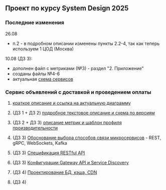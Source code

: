 ## Проект по курсу System Design 2025
### Последние изменения
26.08
- п.2 - в подробном описании изменены пункты 2.2-4, так как теперь используем 1 ЦОД (Москва)

10.08 (ДЗ 3):
- дополнен файл с метриками (№3) - раздел "2. Приложение"
- созданы файлы №4-6
- актуальная [схема сервисов](https://viewer.diagrams.net/?tags=%7B%7D&lightbox=1&highlight=0000ff&edit=_blank&layers=1&nav=1&title=%D1%81%D0%B8%D1%81%D1%82%D0%B5%D0%BC%D0%B0%20%D0%BE%D0%B1%D1%8A%D1%8F%D0%B2%D0%BB%D0%B5%D0%BD%D0%B8%D0%B9%20%D1%81%20%D0%B4%D0%BE%D1%81%D1%82%D0%B0%D0%B2%D0%BA%D0%BE%D0%B9%20%D0%B8%20%D0%BE%D0%BF%D0%BB%D0%B0%D1%82%D0%BE%D0%B9&dark=auto#Uhttps%3A%2F%2Fdrive.google.com%2Fuc%3Fid%3D1ZmRJ5LRRFAmD-se9SyyQ4232OCjZHaLY%26export%3Ddownload) 
### Сервис объявлений с доставкой и проведением оплаты
1. [краткое описание и ссылка на актуальную диаграмму](main-project-system-design.md)
2. (ДЗ 1 + ДЗ 2) [подробное текстовое описание и схема по версиям](details-description.md)
3. (ДЗ 2 + ДЗ 3) [описание метрик и шаблон профиля производительности](metrics-profile-template.md)

4. (ДЗ 3) [Обоснование выбора способов связи микросервисов](network-realisation.md) - REST, gRPC, WebSockets, Kafka
5. (ДЗ 3) [Спецификация RESTful API](restful-spec-order-service.yml) 
6. (ДЗ 3) [Конфигурации Gateway API и Service Discovery](service-discovery-and-gateway.md)
   
7. (ДЗ 4) [Проектирование БД, кэша, CDN](data-base-and-cache-architecture.md)
8. (ДЗ 4) []()